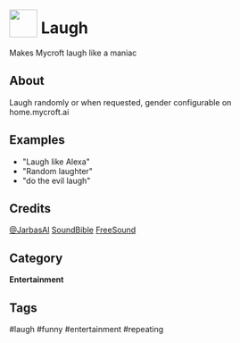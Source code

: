 # <img src='https://raw.githack.com/FortAwesome/Font-Awesome/master/svgs/solid/laugh.svg' card_color='#40DBB0' width='50' height='50' style='vertical-align:bottom'/> Laugh
Makes Mycroft laugh like a maniac

## About
Laugh randomly or when requested, gender configurable on home.mycroft.ai


## Examples
* "Laugh like Alexa"
* "Random laughter"
* "do the evil laugh"

## Credits
[@JarbasAl](https://jarbasal.github.io)
[SoundBible](http://soundbible.com/suggest.php?q=laugh&x=0&y=0)
[FreeSound](https://freesound.org/search/?q=female+evil+laugh)

## Category
**Entertainment**

## Tags
#laugh
#funny
#entertainment
#repeating
